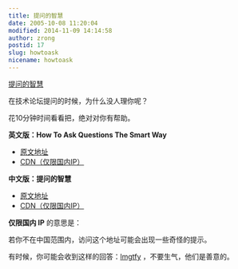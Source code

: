 ```yaml
---
title: 提问的智慧
date: 2005-10-08 11:20:04
modified: 2014-11-09 14:14:58
author: zrong
postid: 17
slug: howtoask
nicename: howtoask
---
```


[提问的智慧](http://blog.zengrong.net/howtoask/)

在技术论坛提问的时候，为什么没人理你呢？

花10分钟时间看看把，绝对对你有帮助。

**英文版：How To Ask Questions The Smart Way**

* [原文地址][en1]
* [CDN（仅限国内IP）][en2]

**中文版：提问的智慧**

* [原文地址][cn1]
* [CDN（仅限国内IP）][cn2]

**仅限国内 IP** 的意思是：

若你不在中国范围内，访问这个地址可能会出现一些奇怪的提示。

有时候，你可能会收到这样的回答：[lmgtfy][lmgtfy] ，不要生气，他们是善意的。

[en1]: http://www.catb.org/%7Eesr/faqs/smart-questions.html
[en2]: http://doc.zengrong.net/smart-questions/en.html
[cn1]: http://www.beiww.com/doc/oss/smart-questions.html
[cn2]: http://doc.zengrong.net/smart-questions/cn.html

[lmgtfy]: http://lmgtfy.com/?q=how+to+ask
